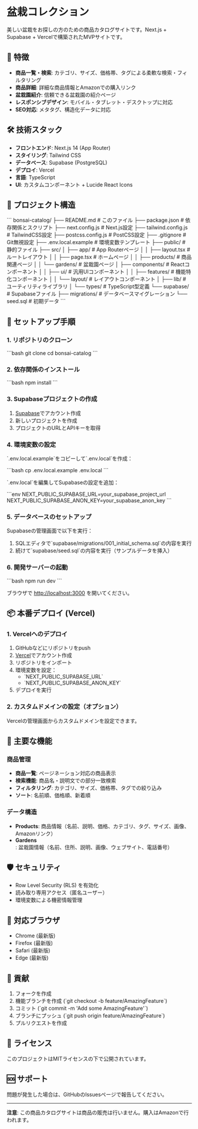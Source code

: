 # 盆栽コレクション

美しい盆栽をお探しの方のための商品カタログサイトです。Next.js + Supabase + Vercelで構築されたMVPサイトです。

## 🌸 特徴

- **商品一覧・検索**: カテゴリ、サイズ、価格帯、タグによる柔軟な検索・フィルタリング
- **商品詳細**: 詳細な商品情報とAmazonでの購入リンク
- **盆栽園紹介**: 信頼できる盆栽園の紹介ページ
- **レスポンシブデザイン**: モバイル・タブレット・デスクトップに対応
- **SEO対応**: メタタグ、構造化データに対応

## 🛠 技術スタック

- **フロントエンド**: Next.js 14 (App Router)
- **スタイリング**: Tailwind CSS
- **データベース**: Supabase (PostgreSQL)
- **デプロイ**: Vercel
- **言語**: TypeScript
- **UI**: カスタムコンポーネント + Lucide React Icons

## 📁 プロジェクト構造

\`\`\`
bonsai-catalog/
├── README.md                    # このファイル
├── package.json                 # 依存関係とスクリプト
├── next.config.js               # Next.js設定
├── tailwind.config.js           # TailwindCSS設定
├── postcss.config.js            # PostCSS設定
├── .gitignore                   # Git無視設定
├── .env.local.example           # 環境変数テンプレート
├── public/                      # 静的ファイル
├── src/
│   ├── app/                     # App Routerページ
│   │   ├── layout.tsx           # ルートレイアウト
│   │   ├── page.tsx             # ホームページ
│   │   ├── products/            # 商品関連ページ
│   │   └── gardens/             # 盆栽園ページ
│   ├── components/              # Reactコンポーネント
│   │   ├── ui/                  # 汎用UIコンポーネント
│   │   ├── features/            # 機能特化コンポーネント
│   │   └── layout/              # レイアウトコンポーネント
│   ├── lib/                     # ユーティリティライブラリ
│   └── types/                   # TypeScript型定義
└── supabase/                    # Supabaseファイル
    ├── migrations/              # データベースマイグレーション
    └── seed.sql                 # 初期データ
\`\`\`

## 🚀 セットアップ手順

### 1. リポジトリのクローン

\`\`\`bash
git clone <repository-url>
cd bonsai-catalog
\`\`\`

### 2. 依存関係のインストール

\`\`\`bash
npm install
\`\`\`

### 3. Supabaseプロジェクトの作成

1. [Supabase](https://supabase.com)でアカウント作成
2. 新しいプロジェクトを作成
3. プロジェクトのURLとAPIキーを取得

### 4. 環境変数の設定

\`.env.local.example\`をコピーして\`.env.local\`を作成：

\`\`\`bash
cp .env.local.example .env.local
\`\`\`

\`.env.local\`を編集してSupabaseの設定を追加：

\`\`\`env
NEXT_PUBLIC_SUPABASE_URL=your_supabase_project_url
NEXT_PUBLIC_SUPABASE_ANON_KEY=your_supabase_anon_key
\`\`\`

### 5. データベースのセットアップ

Supabaseの管理画面で以下を実行：

1. SQLエディタで\`supabase/migrations/001_initial_schema.sql\`の内容を実行
2. 続けて\`supabase/seed.sql\`の内容を実行（サンプルデータを挿入）

### 6. 開発サーバーの起動

\`\`\`bash
npm run dev
\`\`\`

ブラウザで [http://localhost:3000](http://localhost:3000) を開いてください。

## 📦 本番デプロイ (Vercel)

### 1. Vercelへのデプロイ

1. GitHubなどにリポジトリをpush
2. [Vercel](https://vercel.com)でアカウント作成
3. リポジトリをインポート
4. 環境変数を設定：
   - \`NEXT_PUBLIC_SUPABASE_URL\`
   - \`NEXT_PUBLIC_SUPABASE_ANON_KEY\`
5. デプロイを実行

### 2. カスタムドメインの設定（オプション）

Vercelの管理画面からカスタムドメインを設定できます。

## 🎯 主要な機能

### 商品管理
- **商品一覧**: ページネーション対応の商品表示
- **検索機能**: 商品名・説明文での部分一致検索
- **フィルタリング**: カテゴリ、サイズ、価格帯、タグでの絞り込み
- **ソート**: 名前順、価格順、新着順

### データ構造
- **Products**: 商品情報（名前、説明、価格、カテゴリ、タグ、サイズ、画像、Amazonリンク）
- **Gardens**: 盆栽園情報（名前、住所、説明、画像、ウェブサイト、電話番号）

## 🛡 セキュリティ

- Row Level Security (RLS) を有効化
- 読み取り専用アクセス（匿名ユーザー）
- 環境変数による機密情報管理

## 📱 対応ブラウザ

- Chrome (最新版)
- Firefox (最新版)
- Safari (最新版)
- Edge (最新版)

## 🤝 貢献

1. フォークを作成
2. 機能ブランチを作成 (\`git checkout -b feature/AmazingFeature\`)
3. コミット (\`git commit -m 'Add some AmazingFeature'\`)
4. ブランチにプッシュ (\`git push origin feature/AmazingFeature\`)
5. プルリクエストを作成

## 📄 ライセンス

このプロジェクトはMITライセンスの下で公開されています。

## 🆘 サポート

問題が発生した場合は、GitHubのIssuesページで報告してください。

---

**注意**: この商品カタログサイトは商品の販売は行いません。購入はAmazonで行われます。